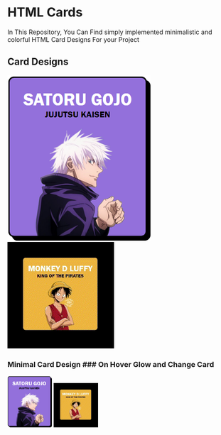 
# HTML Cards

In This Repository, You Can Find simply implemented minimalistic and colorful HTML Card Designs For your Project 


## Card Designs

![Minimal](results/minimal.png) ![Glow](results/Glow.gif)

### Minimal Card Design         ### On Hover Glow and Change Card


<p float="center">
  <img src="results/minimal.png" width="100" />
  <img src="results/Glow.gif" width="100" /> 
</p>